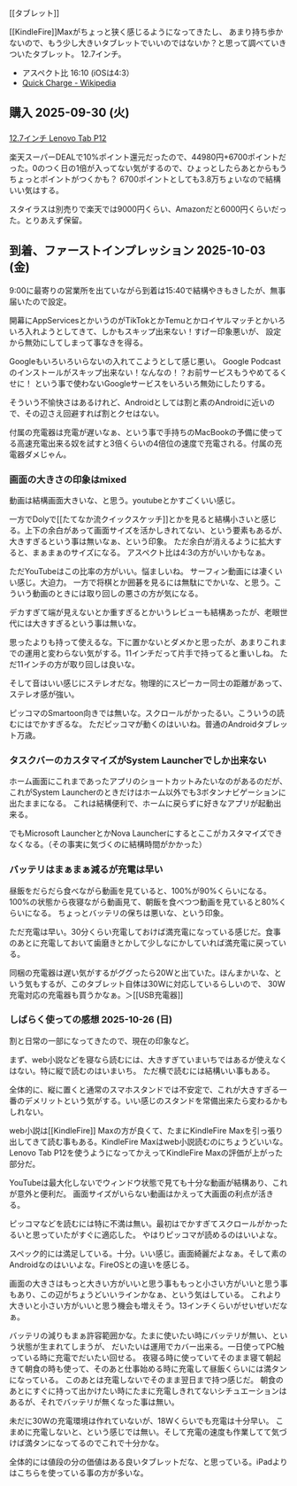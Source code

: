 [[タブレット]]

[[KindleFire]]Maxがちょっと狭く感じるようになってきたし、
あまり持ち歩かないので、もう少し大きいタブレットでいいのではないか？と思って調べていきついたタブレット。
12.7インチ。

- アスペクト比 16:10 (iOSは4:3）
- [Quick Charge - Wikipedia](https://en.wikipedia.org/wiki/Quick_Charge)

## 購入 2025-09-30 (火)

<a href="https://hb.afl.rakuten.co.jp/ichiba/4cdcea13.76ef106e.4cdcea14.60942c00/?pc=https%3A%2F%2Fitem.rakuten.co.jp%2Flenovopc%2Fzach0002jp%2F&link_type=pict&ut=eyJwYWdlIjoiaXRlbSIsInR5cGUiOiJwaWN0Iiwic2l6ZSI6IjI0MHgyNDAiLCJuYW0iOjEsIm5hbXAiOiJyaWdodCIsImNvbSI6MSwiY29tcCI6ImRvd24iLCJwcmljZSI6MSwiYm9yIjoxLCJjb2wiOjEsImJidG4iOjEsInByb2QiOjAsImFtcCI6ZmFsc2V9" target="_blank" rel="nofollow sponsored noopener" style="word-wrap:break-word;"><img src="https://hbb.afl.rakuten.co.jp/hgb/4cdcea13.76ef106e.4cdcea14.60942c00/?me_id=1259632&item_id=10005656&pc=https%3A%2F%2Fthumbnail.image.rakuten.co.jp%2F%400_gold%2Flenovopc%2Fimages%2Fthumbnail-1%2Fdefault%2Fzach0002jp-1.jpg%3F_ex%3D240x240&s=240x240&t=pict" border="0" style="margin:2px" alt="" title=""><br>
12.7インチ Lenovo Tab P12</a>

楽天スーパーDEALで10%ポイント還元だったので、44980円+6700ポイントだった。0のつく日の1倍が入ってない気がするので、ひょっとしたらあとからもうちょっとポイントがつくかも？
6700ポイントとしても3.8万ちょいなので結構いい気はする。

スタイラスは別売りで楽天では9000円くらい、Amazonだと6000円くらいだった。とりあえず保留。

## 到着、ファーストインプレッション 2025-10-03 (金)

9:00に最寄りの営業所を出ていながら到着は15:40で結構やきもきしたが、無事届いたので設定。

開幕にAppServicesとかいうのがTikTokとかTemuとかロイヤルマッチとかいろいろ入れようとしてきて、しかもスキップ出来ない！すげー印象悪いが、
設定から無効にしてしまって事なきを得る。

Googleもいろいろいらないの入れてこようとして感じ悪い。
Google Podcastのインストールがスキップ出来ない！なんなの！？お前サービスもうやめてるくせに！
という事で使わないGoogleサービスをいろいろ無効にしたりする。

そういう不愉快さはあるけれど、Androidとしては割と素のAndroidに近いので、その辺さえ回避すれば割とクセはない。

付属の充電器は充電が遅いなぁ、という事で手持ちのMacBookの予備に使ってる高速充電出来る奴を試すと3倍くらいの4倍位の速度で充電される。付属の充電器ダメじゃん。

### 画面の大きさの印象はmixed

動画は結構画面大きいな、と思う。youtubeとかすごくいい感じ。

一方でDolyで[[たてなか流クイックスケッチ]]とかを見ると結構小さいと感じる。上下の余白があって画面サイズを活かしきれてない、という要素もあるが、
大きすぎるという事は無いなぁ、という印象。
ただ余白が消えるように拡大すると、まぁまぁのサイズになる。
アスペクト比は4:3の方がいいかもなぁ。

ただYouTubeはこの比率の方がいい。悩ましいね。
サーフィン動画には凄くいい感じ。大迫力。
一方で将棋とか囲碁を見るには無駄にでかいな、と思う。こういう動画のときには取り回しの悪さの方が気になる。

デカすぎて端が見えないとか重すぎるとかいうレビューも結構あったが、老眼世代には大きすぎるという事は無いな。

思ったよりも持って使えるな。下に置かないとダメかと思ったが、あまりこれまでの運用と変わらない気がする。11インチだって片手で持ってると重いしね。
ただ11インチの方が取り回しは良いな。

そして音はいい感じにステレオだな。物理的にスピーカー同士の距離があって、ステレオ感が強い。

ピッコマのSmartoon向きでは無いな。スクロールがかったるい。こういうの読むにはでかすぎるな。
ただピッコマが動くのはいいね。普通のAndroidタブレット万歳。

### タスクバーのカスタマイズがSystem Launcherでしか出来ない

ホーム画面にこれまであったアプリのショートカットみたいなのがあるのだが、これがSystem Launcherのときだけはホーム以外でも3ボタンナビゲーションに出たままになる。
これは結構便利で、ホームに戻らずに好きなアプリが起動出来る。

でもMicrosoft LauncherとかNova Launcherにするとここがカスタマイズできなくなる。（その事実に気づくのに結構時間がかかった）

### バッテリはまぁまぁ減るが充電は早い

昼飯をだらだら食べながら動画を見ていると、100%が90%くらいになる。
100%の状態から夜寝ながら動画見て、朝飯を食べつつ動画を見ていると80%くらいになる。
ちょっとバッテリの保ちは悪いな、という印象。

ただ充電は早い。30分くらい充電しておけば満充電になっている感じだ。食事のあとに充電しておいて歯磨きとかして少しなにかしていれば満充電に戻っている。

同梱の充電器は遅い気がするがググったら20Wと出ていた。ほんまかいな、という気もするが、このタブレット自体は30Wに対応しているらしいので、
30W充電対応の充電器も買うかなぁ。＞[[USB充電器]]

### しばらく使っての感想 2025-10-26 (日)

割と日常の一部になってきたので、現在の印象など。

まず、web小説などを寝なら読むには、大きすぎていまいちではあるが使えなくはない。特に縦で読むのはいまいち。
ただ横で読むには結構いい事もある。

全体的に、縦に置くと通常のスマホスタンドでは不安定で、これが大きすぎる一番のデメリットという気がする。いい感じのスタンドを常備出来たら変わるかもしれない。

web小説は[[KindleFire]] Maxの方が良くて、たまにKindleFire Maxを引っ張り出してきて読む事もある。KindleFire Maxはweb小説読むのにちょうどいいな。
Lenovo Tab P12を使うようになってかえってKindleFire Maxの評価が上がった部分だ。

YouTubeは最大化しないでウィンドウ状態で見ても十分な動画が結構あり、これが意外と便利だ。
画面サイズがいらない動画はかえって大画面の利点が活きる。

ピッコマなどを読むには特に不満は無い。最初はでかすぎてスクロールがかったるいと思っていたがすぐに適応した。
やはりピッコマが読めるのはいいよな。

スペック的には満足している。十分。いい感じ。画面綺麗だよなぁ。そして素のAndroidなのはいいよな。FireOSとの違いを感じる。

画面の大きさはもっと大きい方がいいと思う事ももっと小さい方がいいと思う事もあり、この辺がちょうどいいラインかなぁ、という気はしている。
これより大きいと小さい方がいいと思う機会も増えそう。13インチくらいがせいぜいだなぁ。

バッテリの減りもまぁ許容範囲かな。たまに使いたい時にバッテリが無い、という状態が生まれてしまうが、
だいたいは運用でカバー出来る。一日使ってPC触っている時に充電でだいたい回せる。
夜寝る時に使っていてそのまま寝て朝起きて朝食の時も使って、そのあと仕事始める時に充電して昼飯くらいには満タンになっている。
このあとは充電しないでそのまま翌日まで持つ感じだ。
朝食のあとにすぐに持って出かけたい時にたまに充電しきれてないシチュエーションはあるが、それでバッテリが無くなった事は無い。

未だに30Wの充電環境は作れていないが、18Wくらいでも充電は十分早い。
こまめに充電しないと、という感じでは無い。そして充電の速度も作業してて気づけば満タンになってるのでこれで十分かな。

全体的には値段の分の価値はある良いタブレットだな、と思っている。iPadよりはこちらを使っている事の方が多いな。